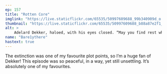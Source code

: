 ```yaml
---
ep: 157
title: "Rotten Core"
imglink: "https://live.staticflickr.com/65535/50997609688_99b340909d_o.jpg"
thumbnail: "https://live.staticflickr.com/65535/50997609688_b88a87e2f1_q.jpg"
alt: >
    Adelard Dekker, haloed, with his eyes closed. “May you find rest where no shadows are cast, and no eyes may see you slumber” is written against the bright red background.
name: "Bare1ythere"
hastext: true
---
```

The extinction was one of my favourite plot points, so I’m a huge fan of Dekker! This episode was so peaceful, in a way, yet still unsettling. It’s absolutely one of my favourites.